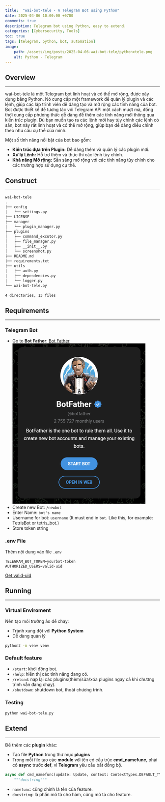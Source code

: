 ```yaml
---
title:  "wai-bot-tele - A Telegram Bot using Python"
date: 2025-04-06 10:00:00 +0700
comments: true
description: Telegram bot using Python, easy to extend.
categories: [Cybersecurity, Tools]
toc: true
tags: [telegram, python, bot, automation]
image:
    path: /assets/img/posts/2025-04-06-wai-bot-tele/pythonxtele.png
    alt: Python - Telegram
---
```


## Overview
---
wai-bot-tele là một Telegram bot linh hoạt và có thể mở rộng, được xây dựng bằng Python. Nó cung cấp một framework để quản lý plugin và các lệnh, giúp các lập trình viên dễ dàng tạo và mở rộng các tính năng của bot. Bot được thiết kế để tương tác với Telegram API một cách mượt mà, đồng thời cung cấp phương thức dễ dàng để thêm các tính năng mới thông qua kiến trúc plugin. Dù bạn muốn tạo ra các lệnh mới hay tùy chỉnh các lệnh có sẵn, bot này rất linh hoạt và có thể mở rộng, giúp bạn dễ dàng điều chỉnh theo nhu cầu cụ thể của mình.

Một số tính năng nổi bật của bot bao gồm:

- **Kiến trúc dựa trên Plugin:** Dễ dàng thêm và quản lý các plugin mới.
- **Xử lý Lệnh:** Hỗ trợ thêm và thực thi các lệnh tùy chỉnh.
- **Khả năng Mở rộng:** Sẵn sàng mở rộng với các tính năng tùy chỉnh cho các trường hợp sử dụng cụ thể.

## Construct
---
```
wai-bot-tele
.
├── config
│   └── settings.py
├── LICENSE
├── manager
│   └── plugin_manager.py
├── plugins
│   ├── command_excutor.py
│   ├── file_manager.py
│   ├── __init__.py
│   └── screenshot.py
├── README.md
├── requirements.txt
├── utils
│   ├── auth.py
│   ├── dependencies.py
│   └── logger.py
└── wai-bot-tele.py

4 directories, 13 files
```

## Requirements
---
### Telegram Bot
* Go to **Bot Father**: [Bot Father](https://t.me/botfather)
![Bot Father](/assets/img/posts/2025-04-06-wai-bot-tele/bot_father.png)
* Create new Bot: `/newbot`
* Enter Name: `bot's name`
* Username for bot: `username` (It must end in `bot`. Like this, for example: TetrisBot or tetris_bot.)
* Store token string

### .env File
Thêm nội dung vào file `.env`
```
TELEGRAM_BOT_TOKEN=yourbot-token
AUTHORIZED_USERS=valid-uid
```

[Get valid-uid](https://t.me/userinfobot)

## Running
---
### Virtual Enviroment
Nên tạo môi trường ảo để chạy:
* Tránh xung đột với **Python System**
* Dễ dàng quản lý

```bash
python3 -m venv venv
```

### Default feature
* `/start`: khởi động bot.
* `/help`: hiển thị các tính năng đang có.
* `/reload`: nạp lại các plugins(thêm/sửa/xóa plugins ngay cả khi chương trình vẫn đang chạy).
* `/shutdown`: shutdown bot, thoát chương trình.

### Testing
```bash
python wai-bot-tele.py
```

## Extend
---
Để thêm các **plugin** khác:
* Tạo file **Python** trong thư mục **plugins**
* Trong mỗi file tạo các **module** với tên có cấu trúc **cmd_namefunc**, phải có **async** trước **def**, vì **Telegram** yêu cầu bất đồng bộ.

```python
async def cmd_namefunc(update: Update, context: ContextTypes.DEFAULT_TYPE):
    """docstring"""
```

* `namefunc`: cũng chính là tên của feature.
* `docstring`: là phần mô tả cho hàm, cũng mô tả cho feature.